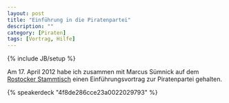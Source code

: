 ```yaml
---
layout: post
title: "Einführung in die Piratenpartei"
description: ""
category: [Piraten]
tags: [Vortrag, Hilfe]
---
```

{% include JB/setup %}

Am 17. April 2012 habe ich zusammen mit Marcus Sümnick auf dem [Rostocker Stammtisch](http://rostock.piratenpartei-mv.de/2012/10/geschaftsordnung-und-besuch-eines-piraten-02-10-2012/) einen Einführungsvortrag zur Piratenpartei gehalten.

{% speakerdeck "4f8de286cce23a0022029793" %} 
